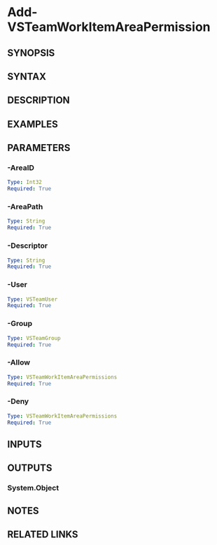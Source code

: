 <!-- #include "./common/header.md" -->

# Add-VSTeamWorkItemAreaPermission

## SYNOPSIS

<!-- #include "./synopsis/Add-VSTeamWorkItemAreaPermission.md" -->

## SYNTAX

## DESCRIPTION

<!-- #include "./synopsis/Add-VSTeamWorkItemAreaPermission.md" -->

## EXAMPLES

## PARAMETERS

### -AreaID

```yaml
Type: Int32
Required: True
```

### -AreaPath

```yaml
Type: String
Required: True
```

### -Descriptor

```yaml
Type: String
Required: True
```

### -User

```yaml
Type: VSTeamUser
Required: True
```

### -Group

```yaml
Type: VSTeamGroup
Required: True
```

### -Allow

```yaml
Type: VSTeamWorkItemAreaPermissions
Required: True
```

### -Deny

```yaml
Type: VSTeamWorkItemAreaPermissions
Required: True
```

<!-- #include "./params/projectName.md" -->

## INPUTS

## OUTPUTS

### System.Object

## NOTES

<!-- #include "./common/prerequisites.md" -->

## RELATED LINKS

<!-- #include "./common/related.md" -->

